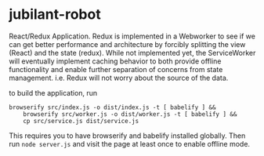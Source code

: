 # jubilant-robot

React/Redux Application.  Redux is implemented in a Webworker to see if we can get better performance and architecture by forcibly splitting the view (React) and the state (redux).  While not implemented yet, the ServiceWorker will eventually implement caching behavior to both provide offline functionality and enable further separation of concerns from state management. i.e. Redux will not worry about the source of the data.

to build the application, run

```
browserify src/index.js -o dist/index.js -t [ babelify ] &&
    browserify src/worker.js -o dist/worker.js -t [ babelify ] &&
    cp src/service.js dist/service.js
```

This requires you to have browserify and babelify installed globally.  Then run `node server.js` and visit the page at least once to enable offline mode.
